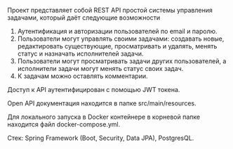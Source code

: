 Проект представляет собой REST API простой системы управления задачами, который даёт следующие возможности
1) Аутентификация и авторизации пользователей по email и паролю.
2) Пользователи могут управлять своими задачами: создавать новые, редактировать существующие, просматривать и удалять, менять статус и назначать исполнителей задачи.
3) Пользователи могут просматривать задачи других пользователей, а исполнители задачи могут менять статус своих задач.
4) К задачам можно оставлять комментарии.

Доступ к API аутентифицирован с помощью JWT токена. 

Open API документация находится в папке src/main/resources.

Для локального запуска в Docker контейнере в корневой папке находится файл docker-compose.yml.

Стек: Spring Framework (Boot, Security, Data JPA), PostgresQL.
